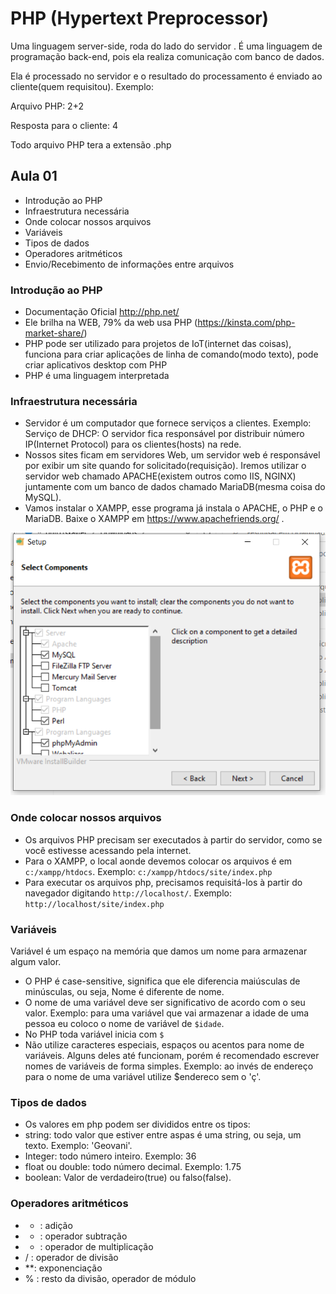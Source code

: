 # PHP (Hypertext Preprocessor)
Uma linguagem server-side, roda do lado do servidor . É uma linguagem de programação back-end, pois ela realiza comunicação com banco de dados.

Ela é processado no servidor e o resultado do processamento é enviado ao cliente(quem requisitou). Exemplo:

Arquivo PHP: 2+2

Resposta para o cliente: 4

Todo arquivo PHP tera a extensão .php

## Aula 01
 - Introdução ao PHP
 - Infraestrutura necessária
 - Onde colocar nossos arquivos
 - Variáveis
 - Tipos de dados
 - Operadores aritméticos
 - Envio/Recebimento de informações entre arquivos 

### Introdução ao PHP
- Documentação Oficial http://php.net/
- Ele brilha na WEB, 79% da web usa PHP (https://kinsta.com/php-market-share/)
- PHP pode ser utilizado para projetos de IoT(internet das coisas), funciona para criar aplicações de linha de comando(modo texto), pode criar aplicativos desktop com PHP 
- PHP é uma linguagem interpretada 

### Infraestrutura necessária 
- Servidor é um computador que fornece serviços a clientes. Exemplo: Serviço de DHCP: O servidor fica responsável por distribuir número IP(Internet Protocol) para os clientes(hosts) na rede.
- Nossos sites ficam em servidores Web, um servidor web é responsável por exibir um site quando for solicitado(requisição). Iremos utilizar o servidor web chamado APACHE(existem outros como IIS, NGINX) juntamente com um banco de dados chamado MariaDB(mesma coisa do MySQL).
- Vamos instalar o XAMPP, esse programa já instala o APACHE, o PHP e o MariaDB. Baixe o XAMPP em https://www.apachefriends.org/ .

![](xampp.png)

### Onde colocar nossos arquivos
- Os arquivos PHP precisam ser executados à partir do servidor, como se você estivesse acessando pela internet.
- Para o XAMPP, o local aonde devemos colocar os arquivos é em `c:/xampp/htdocs`. Exemplo: `c:/xampp/htdocs/site/index.php`
- Para executar os arquivos php, precisamos requisitá-los à partir do navegador digitando `http://localhost/`. Exemplo: `http://localhost/site/index.php`

### Variáveis
Variável é um espaço na memória que damos um nome para armazenar algum valor.
- O PHP  é case-sensitive, significa que ele diferencia maiúsculas de minúsculas, ou seja, Nome é diferente de nome.
- O nome de uma variável deve ser significativo de acordo com o seu valor. Exemplo: para uma variável que vai armazenar a idade de uma pessoa eu coloco o nome de variável de `$idade`.
- No PHP toda variável inicia com `$`
- Não utilize caracteres especiais, espaços ou acentos para nome de variáveis. Alguns deles até funcionam, porém é recomendado escrever nomes de variáveis de forma simples. Exemplo: ao invés de endereço para o nome de uma variável utilize $endereco sem o 'ç'.

### Tipos de dados
- Os valores em php podem ser divididos entre os tipos: 
 - string: todo valor que estiver entre aspas é uma string, ou seja, um texto. Exemplo: 'Geovani'.
 - Integer: todo número inteiro. Exemplo: 36
 - float ou double: todo número decimal. Exemplo: 1.75
 - boolean: Valor de verdadeiro(true) ou falso(false). 

 ### Operadores aritméticos
 - + : adição
 - - : operador subtração
 - * : operador de multiplicação
 - / : operador de divisão
 - **: exponenciação
 - % : resto da divisão, operador de módulo